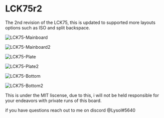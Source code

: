 
# LCK75r2

The 2nd revision of the LCK75, this is updated to supported more layouts options such as ISO and split backspace. 

![LCK75-Mainboard](https://cdn.discordapp.com/attachments/362014190984101899/941489778023628861/d5785ce7c6750694bd8e476ec2901076.png)

![LCK75-Mainboard2](https://cdn.discordapp.com/attachments/362014190984101899/941489779403550750/bf7b0f2e6338409b384ffbbd42bb0aa3.png)

![LCK75-Plate](https://cdn.discordapp.com/attachments/362014190984101899/941489779072176148/9bdf50bbd58ba28e368ccc6ca0779843.png)

![LCK75-Plate2](https://cdn.discordapp.com/attachments/362014190984101899/941489778560466975/e0f38fb05c1ef4937056d44388c4da53.png)

![LCK75-Bottom](https://cdn.discordapp.com/attachments/362014190984101899/941489778803761202/e5abce592489952574219ae9630de2b9.png)

![LCK75-Bottom2](https://cdn.discordapp.com/attachments/362014190984101899/941489780003332096/c150f6a2bf9414626f1b7359fe170753.png)

This is under the MIT liscense, due to this, i will not be held responsible for your endeavors with private runs of this board. 

if you have questions reach out to me on discord @Lysol#5640